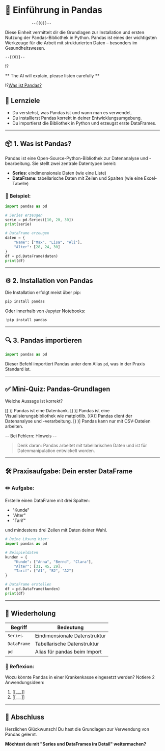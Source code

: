 <!--
author:   Fachinformatiker Ausbildungsmodul
email:    ausbildung@versicherung.de
date:     22/05/2025
version:  1.0
language: de
narrator: Deutsch Female

repository: https://github.com/liascript/
logo:     https://upload.wikimedia.org/wikipedia/commons/2/22/Pandas_mark.svg
comment:  Diese Selbstlerneinheit führt Auszubildende in die Pandas-Bibliothek ein.
-->

# 🐼 Einführung in Pandas

                --{{0}}--
Diese Einheit vermittelt dir die Grundlagen zur Installation und ersten Nutzung der Pandas-Bibliothek in Python. Pandas ist eines der wichtigsten Werkzeuge für die Arbeit mit strukturierten Daten – besonders im Gesundheitswesen.


    --{{0}}--
!?[](https://github.com/OVGU-VET-TechEd/AOK-Fachinformatik/blob/main/media/Pandas%20Development.mp4?raw=true)

** The AI will explain, please listen carefully ** 

!?[Was ist Pandas?](https://www.youtube.com/watch?v=vmEHCJofslg)


## 🎯 Lernziele

* Du verstehst, was Pandas ist und wann man es verwendet.
* Du installierst Pandas korrekt in deiner Entwicklungsumgebung.
* Du importierst die Bibliothek in Python und erzeugst erste DataFrames.

---

## 📦 1. Was ist Pandas?

Pandas ist eine Open-Source-Python-Bibliothek zur Datenanalyse und -bearbeitung.
Sie stellt zwei zentrale Datentypen bereit:

* **Series**: eindimensionale Daten (wie eine Liste)
* **DataFrame**: tabellarische Daten mit Zeilen und Spalten (wie eine Excel-Tabelle)

### 🧠 Beispiel:

```python
import pandas as pd

# Series erzeugen
serie = pd.Series([10, 20, 30])
print(serie)

# DataFrame erzeugen
daten = {
    "Name": ["Max", "Lisa", "Ali"],
    "Alter": [28, 24, 30]
}
df = pd.DataFrame(daten)
print(df)
```

<script>@input</script>

---

## ⚙️ 2. Installation von Pandas

Die Installation erfolgt meist über pip:

```bash
pip install pandas
```

Oder innerhalb von Jupyter Notebooks:

```python
!pip install pandas
```

<script>@input</script>

---

## 🔍 3. Pandas importieren

```python
import pandas as pd
```

Dieser Befehl importiert Pandas unter dem Alias `pd`, was in der Praxis Standard ist.

---

## ✅ Mini-Quiz: Pandas-Grundlagen

Welche Aussage ist korrekt?

[( )] Pandas ist eine Datenbank.
[( )] Pandas ist eine Visualisierungsbibliothek wie matplotlib.
[(X)] Pandas dient der Datenanalyse und -verarbeitung.
[( )] Pandas kann nur mit CSV-Dateien arbeiten.

\-- Bei Fehlern: Hinweis --

> Denk daran: Pandas arbeitet mit tabellarischen Daten und ist für Datenmanipulation entwickelt worden.

---

## 🛠 Praxisaufgabe: Dein erster DataFrame

### ✏️ Aufgabe:

Erstelle einen DataFrame mit drei Spalten:

* "Kunde"
* "Alter"
* "Tarif"

und mindestens drei Zeilen mit Daten deiner Wahl.

```python
# Deine Lösung hier:
import pandas as pd

# Beispieldaten
kunden = {
    "Kunde": ["Anna", "Bernd", "Clara"],
    "Alter": [31, 45, 29],
    "Tarif": ["A1", "B2", "A2"]
}

# DataFrame erstellen
df = pd.DataFrame(kunden)
print(df)
```

<script>@input</script>

---

## 🔁 Wiederholung

| Begriff     | Bedeutung                     |
| ----------- | ----------------------------- |
| `Series`    | Eindimensionale Datenstruktur |
| `DataFrame` | Tabellarische Datenstruktur   |
| `pd`        | Alias für pandas beim Import  |

### 🧠 Reflexion:

Wozu könnte Pandas in einer Krankenkasse eingesetzt werden? Notiere 2 Anwendungsideen:

1. \[\[\_\_\_]]
2. \[\[\_\_\_]]

---

## 🎉 Abschluss

Herzlichen Glückwunsch! Du hast die Grundlagen zur Verwendung von Pandas gelernt.

**Möchtest du mit "Series und DataFrames im Detail" weitermachen?**

<script input="select" value="Ja" options="Ja|Nein|Später">
"Du hast '" + @input + "' gewählt."
</script>

<!-- Ende der Selbstlerneinheit -->
